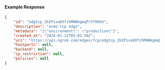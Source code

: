 <!-- Code generated for API Clients. DO NOT EDIT. -->

#### Example Response

```json
{
	"id": "edgtcp_2bIPixa8XfzhMHWkgmqPrSTOHS6",
	"description": "acme tcp edge",
	"metadata": "{\"environment\": \"production\"}",
	"created_at": "2024-01-22T05:02:30Z",
	"uri": "https://api.ngrok.com/edges/tcp/edgtcp_2bIPixa8XfzhMHWkgmqPrSTOHS6",
	"hostports": null,
	"backend": null,
	"ip_restriction": null,
	"policies": null
}
```
